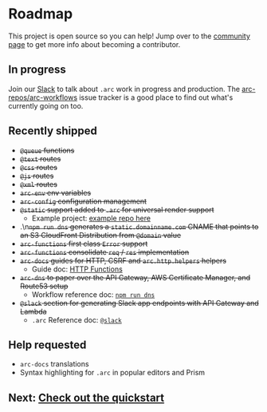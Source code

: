 # Roadmap

This project is open source so you can help! Jump over to the [community page](/intro/community) to get more info about becoming a contributor.

## In progress

Join our [Slack](https://join.slack.com/t/architecture-as-text/shared_invite/MjE2MzU4Nzg0NTY1LTE1MDA2NzgyMzYtODE2NzRkOGRmYw) to talk about `.arc` work in progress and production. The [arc-repos/arc-workflows](https://github.com/arc-repos/arc-workflows/issues) issue tracker is a good place to find out what's currently going on too.


## Recently shipped

- <strike>`@queue` functions</strike>
- <strike>`@text` routes</strike>
- <strike>`@css` routes</strike>
- <strike>`@js` routes</strike>
- <strike>`@xml` routes</strike>
- <strike>`arc-env` env variables</strike>
- <strike>`arc-config` configuration management</strike>
- <strike>`@static` support added to `.arc` for universal render support</strike>
  - Example project: [example repo here](https://github.com/brianleroux/arc-example-serverlessside-render-react)
- \.\n<strike>`npm run dns` generates a `static.domainname.com` CNAME that points to an S3 CloudFront Distribution from `@domain` value </strike>
- <strike>`arc-functions` first class `Error` support</strike>
- <strike>`arc-functions` consolidate `req` / `res` implementation</strike>
- <strike>`arc-docs` guides for HTTP, CSRF and `arc.http.helpers` helpers</strike>
  - Guide doc: [HTTP Functions](/guides/http)
- <strike>`arc-dns` to paper over the API Gateway, AWS Certificate Manager, and Route53 setup</strike>
  - Workflow reference doc: [`npm run dns`](/reference/arc-dns) 
- <strike>`@slack` section for generating Slack app endpoints with API Gateway and Lambda</strike> 
  - `.arc` Reference doc: [`@slack`](/reference/slack)

## Help requested

- `arc-docs` translations
- Syntax highlighting for `.arc` in popular editors and Prism

## Next: [Check out the quickstart](/quickstart)
